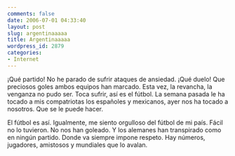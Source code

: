 ```yaml
---
comments: false
date: 2006-07-01 04:33:40
layout: post
slug: argentinaaaaa
title: Argentinaaaaa
wordpress_id: 2879
categories:
- Internet
---
```


¡Qué partido! No he parado de sufrir ataques de ansiedad. ¡Qué duelo! Que preciosos goles ambos equipos han marcado. Esta vez, la revancha, la venganza no pudo ser. Toca sufrir, así es el fútbol. La semana pasada le ha tocado a mis compatriotas los españoles y mexicanos, ayer nos ha tocado a nosotros. Que se le puede hacer.



El fútbol es así. Igualmente, me siento orgulloso del fútbol de mi país. Fácil no lo tuvieron. No nos han goleado. Y los alemanes han transpirado como en ningún partido. Donde va siempre impone respeto. Hay números, jugadores, amistosos y mundiales que lo avalan.
